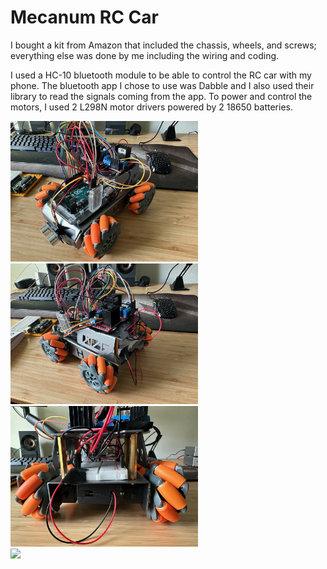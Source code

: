 # Mecanum RC Car

I bought a kit from Amazon that included the chassis, wheels, and screws; everything else was done by me including the wiring and coding.

I used a HC-10 bluetooth module to be able to control the RC car with my phone. The bluetooth app I chose to use was Dabble and I also used their library to read the signals coming from the app. To power and control the motors, I used 2 L298N motor drivers powered by 2 18650 batteries.

<img src="./media/pic-1.JPG" width="300" />
<img src="./media/pic-2.JPG" width="300" />
<img src="./media/pic-3.JPG" width="300" />
<br />
<img src="./media/mecanum.gif" />
